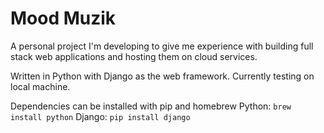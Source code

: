 # Mood Muzik
A personal project I'm developing to give me experience with building full stack web applications and hosting them on cloud services.

Written in Python with Django as the web framework. Currently testing on local machine.

Dependencies can be installed with pip and homebrew
Python: `brew install python`
Django: `pip install django`
